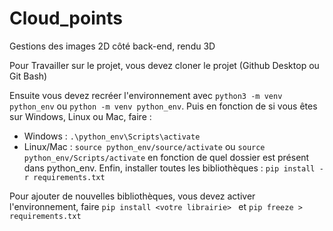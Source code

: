 # Cloud_points

Gestions des images 2D côté back-end, rendu 3D

Pour Travailler sur le projet, vous devez cloner le projet (Github Desktop ou Git Bash)

Ensuite vous devez recréer l'environnement avec ```python3 -m venv python_env``` ou ```python -m venv python_env```.
Puis en fonction de si vous êtes sur Windows, Linux ou Mac, faire : 
  - Windows : ```.\python_env\Scripts\activate```
  - Linux/Mac : ```source python_env/source/activate``` ou ```source python_env/Scripts/activate```
en fonction de quel dossier est présent dans python_env.
Enfin, installer toutes les bibliothèques : ```pip install -r requirements.txt```

Pour ajouter de nouvelles bibliothèques, vous devez activer l'environnement, faire ```pip install <votre librairie> ``` et ```pip freeze > requirements.txt```
